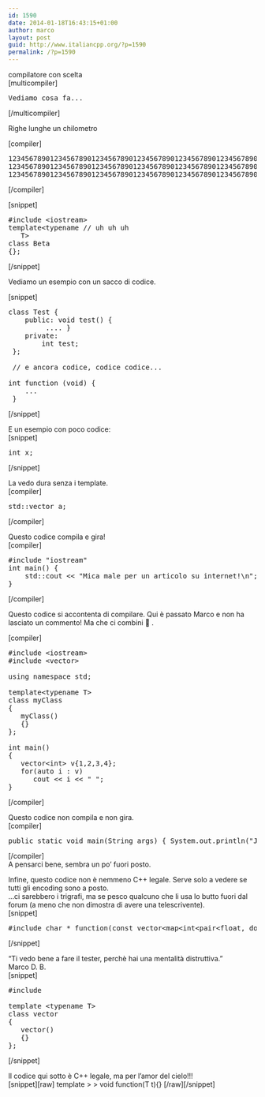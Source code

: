 ```yaml
---
id: 1590
date: 2014-01-18T16:43:15+01:00
author: marco
layout: post
guid: http://www.italiancpp.org/?p=1590
permalink: /?p=1590
---
```

compilatore con scelta  
[multicompiler]

<pre>Vediamo cosa fa...</pre>

[/multicompiler]

Righe lunghe un chilometro

[compiler]

<pre>1234567890123456789012345678901234567890123456789012345678901234567890123456789012345678901234567890
1234567890123456789012345678901234567890123456789012345678901234567890123456789012345678901234567890
1234567890123456789012345678901234567890123456789012345678901234567890123456789012345678901234567890</pre>

[/compiler]

[snippet]

<pre>#include &lt;iostream&gt;
template&lt;typename // uh uh uh
   T&gt;
class Beta
{};</pre>

[/snippet]

Vediamo un esempio con un sacco di codice.

[snippet]

<pre>class Test { 
    public: void test() {
         .... } 
    private: 
        int test;
 };

 // e ancora codice, codice codice... 

int function (void) { 
    ...
 }</pre>

[/snippet]

E un esempio con poco codice:  
[snippet]

<pre>int x;</pre>

[/snippet]

La vedo dura senza i template.  
[compiler]

<pre>std::vector a;</pre>

[/compiler]

Questo codice compila e gira!  
[compiler]

<pre>#include "iostream"
int main() {
    std::cout &lt;&lt; "Mica male per un articolo su internet!\n";
}</pre>

[/compiler]

Questo codice si accontenta di compilare. Qui è passato Marco e non ha lasciato un commento! Ma che ci combini 🙂 .

[compiler]

<pre>#include &lt;iostream&gt;
#include &lt;vector&gt;

using namespace std;

template&lt;typename T&gt;
class myClass
{
   myClass() 
   {}
};

int main() 
{ 
   vector&lt;int&gt; v{1,2,3,4}; 
   for(auto i : v) 
      cout &lt;&lt; i &lt;&lt; " "; 
}</pre>

[/compiler]

Questo codice non compila e non gira.  
[compiler]

<pre>public static void main(String args) { System.out.println("J++ ?"); }</pre>

[/compiler]  
A pensarci bene, sembra un po&#8217; fuori posto.

Infine, questo codice non è nemmeno C++ legale. Serve solo a vedere se tutti gli encoding sono a posto.  
&#8230;ci sarebbero i trigrafi, ma se pesco qualcuno che li usa lo butto fuori dal forum (a meno che non dimostra di avere una telescrivente).  
[snippet]

<pre>#include char * function(const vector&lt;map&lt;int&lt;pair&lt;float, double&gt;&gt;&gt; & x, string** k) { delete [] k; /* no comment */ //no comment char t = 't'; test.method("string"); (&test)-&gt;method(); K=""; return pre; }</pre>

[/snippet]

&#8220;Ti vedo bene a fare il tester, perchè hai una mentalità distruttiva.&#8221;  
Marco D. B.  
[snippet]

<pre>#include 

template &lt;typename T&gt;
class vector
{ 
   vector() 
   {} 
};</pre>

[/snippet]

Il codice qui sotto è C++ legale, ma per l&#8217;amor del cielo!!!  
\[snippet\]\[raw\] template > > void function(T t){} \[/raw\]\[/snippet\]